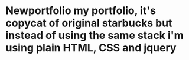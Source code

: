 # Newportfolio my portfolio, it's copycat of original starbucks but instead of using the same stack i'm using plain HTML, CSS and jquery
